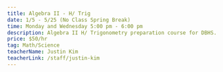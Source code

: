 ```yaml
---
title: Algebra II - H/ Trig
date: 1/5 - 5/25 (No Class Spring Break)
time: Monday and Wednesday 5:00 pm - 6:00 pm
description: Algebra II H/ Trigonometry preparation course for DBHS.
price: $50/hr
tag: Math/Science
teacherName: Justin Kim
teacherLink: /staff/justin-kim
---
```

